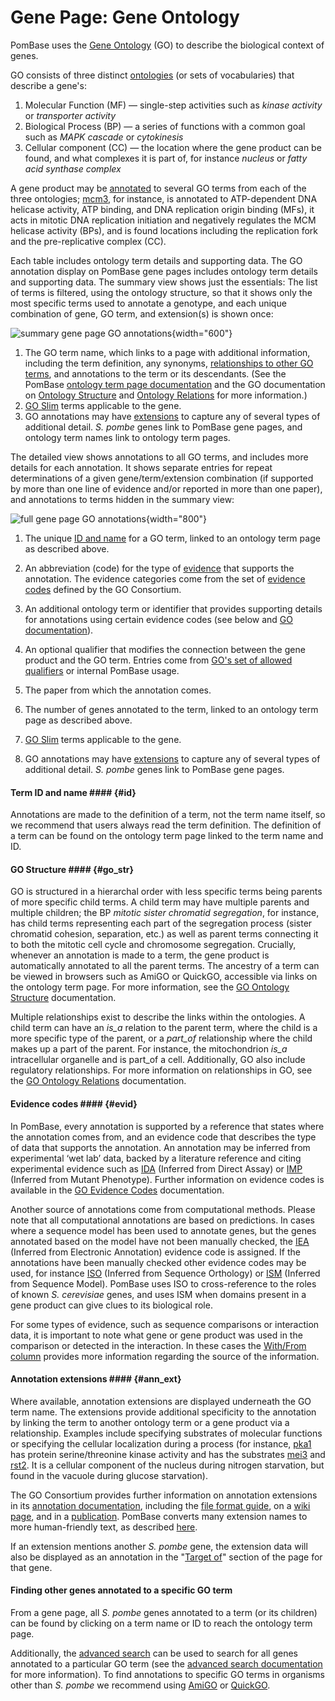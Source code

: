 # Gene Page: Gene Ontology

PomBase uses the [Gene Ontology](http://www.geneontology.org/) (GO) to
describe the biological context of genes.

GO consists of three distinct
[ontologies](http://www.geneontology.org/page/ontology-documentation)
(or sets of vocabularies) that describe a gene's:

1.  Molecular Function (MF) — single-step activities such as *kinase
    activity* or *transporter activity*
2.  Biological Process (BP) — a series of functions with a common goal
    such as *MAPK cascade* or *cytokinesis*
3.  Cellular component (CC) — the location where the gene product can be
    found, and what complexes it is part of, for instance *nucleus* or
    *fatty acid synthase complex*

A gene product may be
[annotated](http://www.geneontology.org/page/annotation) to several GO
terms from each of the three ontologies; [mcm3](/gene/SPCC1682.02c),
for instance, is annotated to ATP-dependent DNA helicase activity, ATP
binding, and DNA replication origin binding (MFs), it acts in mitotic
DNA replication initiation and negatively regulates the MCM helicase
activity (BPs), and is found locations including the replication fork
and the pre-replicative complex (CC).

Each table includes ontology term details and supporting data. The GO
annotation display on PomBase gene pages includes ontology term
details and supporting data. The summary view shows just the
essentials: The list of terms is filtered, using the ontology
structure, so that it shows only the most specific terms used to
annotate a genotype, and each unique combination of gene, GO term, and
extension(s) is shown once:

![summary gene page GO annotations](assets/go_gene_page_summary.png){width="600"}

1.  The GO term name, which links to a page with additional
    information, including the term definition, any synonyms,
    [relationships to other GO terms](#go_str), and annotations to the
    term or its descendants. (See the PomBase [ontology term page
    documentation](/documentation/ontology-term-page) and the GO
    documentation on [Ontology
    Structure](http://geneontology.org/page/ontology-structure) and
    [Ontology
    Relations](http://geneontology.org/page/ontology-relations) for
    more information.)
2.  [GO Slim](/browse-curation/fission-yeast-go-slim-terms) terms
    applicable to the gene.
3.  GO annotations may have [extensions](#ann_ext) to capture any of
    several types of additional detail. *S. pombe* genes link to PomBase
    gene pages, and ontology term names link to ontology term pages.

The detailed view shows annotations to all GO terms, and includes more
details for each annotation. It shows separate entries for repeat
determinations of a given gene/term/extension combination (if
supported by more than one line of evidence and/or reported in more
than one paper), and annotations to terms hidden in the summary view:


![full gene page GO annotations](assets/go_gene_page_full.png){width="800"}


1.  The unique [ID and name](#id) for a GO term, linked to an ontology
    term page as described above.
2.  An abbreviation (code) for the type of [evidence](#evid) that
    supports the annotation. The evidence categories come from the set
    of [evidence
    codes](http://geneontology.org/page/guide-go-evidence-codes)
    defined by the GO Consortium.

3.  An additional ontology term or identifier that provides supporting
    details for annotations using certain evidence codes (see below
    and [GO
    documentation](http://geneontology.org/page/go-annotation-file-format-20)).
4.  An optional qualifier that modifies the connection between the
    gene product and the GO term. Entries come from [GO's set of
    allowed
    qualifiers](http://geneontology.org/page/go-annotation-conventions#qual)
    or internal PomBase usage.
5.  The paper from which the annotation comes.
6.  The number of genes annotated to the term, linked to an ontology
    term page as described above.
7.  [GO Slim](/browse-curation/fission-yeast-go-slim-terms) terms
    applicable to the gene.
8.  GO annotations may have [extensions](#ann_ext) to capture any of
    several types of additional detail. *S. pombe* genes link to PomBase
    gene pages.

#### Term ID and name #### {#id}

Annotations are made to the definition of a term, not the term name
itself, so we recommend that users always read the term
definition. The definition of a term can be found on the ontology term
page linked to the term name and ID.

#### GO Structure #### {#go_str}

GO is structured in a hierarchal order with less specific terms being
parents of more specific child terms. A child term may have multiple
parents and multiple children; the BP *mitotic sister chromatid
segregation*, for instance, has child terms representing each part of
the segregation process (sister chromatid cohesion, separation, etc.)
as well as parent terms connecting it to both the mitotic cell cycle
and chromosome segregation.  Crucially, whenever an annotation is made
to a term, the gene product is automatically annotated to all the
parent terms. The ancestry of a term can be viewed in browsers such as
AmiGO or QuickGO, accessible via links on the ontology term page. For
more information, see the [GO Ontology
Structure](http://geneontology.org/page/ontology-structure)
documentation.

Multiple relationships exist to describe the links within the
ontologies. A child term can have an *is\_a* relation to the parent
term, where the child is a more specific type of the parent, or a
*part\_of* relationship where the child makes up a part of the parent.
For instance, the mitochondrion *is\_a* intracellular organelle and is
part\_of a cell. Additionally, GO also include regulatory relationships.
For more information on relationships in GO, see the [GO Ontology
Relations](http://geneontology.org/page/ontology-relations)
documentation.

#### Evidence codes #### {#evid}

In PomBase, every annotation is supported by a reference that states
where the annotation comes from, and an evidence code that describes
the type of data that supports the annotation. An annotation may be
inferred from experimental ‘wet lab’ data, backed by a literature
reference and citing experimental evidence such as
[IDA](http://geneontology.org/page/ida-inferred-direct-assay)
(Inferred from Direct Assay) or
[IMP](http://geneontology.org/page/imp-inferred-mutant-phenotype)
(Inferred from Mutant Phenotype). Further information on evidence
codes is available in the [GO Evidence
Codes](http://geneontology.org/page/guide-go-evidence-codes)
documentation.

Another source of annotations come from computational methods. Please
note that all computational annotations are based on predictions. In
cases where a sequence model has been used to annotate genes, but the
genes annotated based on the model have not been manually checked, the
[IEA](http://geneontology.org/page/automatically-assigned-evidence-codes)
(Inferred from Electronic Annotation) evidence code is assigned. If
the annotations have been manually checked other evidence codes may be
used, for instance
[ISO](http://geneontology.org/page/iso-inferred-sequence-orthology/)
(Inferred from Sequence Orthology) or
[ISM](http://geneontology.org/page/ism-inferred-sequence-model/)
(Inferred from Sequence Model). PomBase uses ISO to cross-reference to
the roles of known *S. cerevisiae* genes, and uses ISM when domains
present in a gene product can give clues to its biological role.

For some types of evidence, such as sequence comparisons or
interaction data, it is important to note what gene or gene product
was used in the comparison or detected in the interaction. In these
cases the [With/From
column](http://geneontology.org/page/go-annotation-file-gaf-format-20/)
provides more information regarding the source of the information.

#### Annotation extensions #### {#ann_ext}

Where available, annotation extensions are displayed underneath the GO
term name. The extensions provide additional specificity to the
annotation by linking the term to another ontology term or a gene
product via a relationship. Examples include specifying substrates of
molecular functions or specifying the cellular localization during a
process (for instance, [pka1](/gene/SPBC106.10) has protein
serine/threonine kinase activity and has the substrates
[mei3](/gene/SPBC119.04) and [rst2](/gene/SPAC6F12.02). It is a
cellular component of the nucleus during nitrogen starvation, but
found in the vacuole during glucose starvation).

The GO Consortium provides further information on annotation
extensions in its [annotation
documentation](http://geneontology.org/page/annotation-extension),
including the [file format
guide](http://geneontology.org/page/go-annotation-file-gaf-format-20/),
on a [wiki
page](http://wiki.geneontology.org/index.php/Annotation_Extension),
and in a
[publication](http://www.biomedcentral.com/1471-2105/15/155/abstract).
PomBase converts many extension names to more human-friendly text, as
described
[here](/documentation/annotation-extension-relation-display).

If an extension mentions another *S. pombe* gene, the extension data
will also be displayed as an annotation in the "[Target
of](/documentation/gene-page-target)" section of the page for that
gene.

#### Finding other genes annotated to a specific GO term ####

From a gene page, all *S. pombe* genes annotated to a term (or its
children) can be found by clicking on a term name or ID to reach the
ontology term page.

Additionally, the [advanced search](/query) can be used to search for
all genes annotated to a particular GO term (see the [advanced search
documentation](/documentation/advanced-search-documentation) for more
information). To find annotations to specific GO terms in organisms
other than *S. pombe* we recommend using
[AmiGO](http://amigo.geneontology.org) or
[QuickGO](http://www.ebi.ac.uk/QuickGO).
